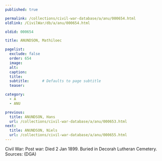```yaml
---
published: true

permalink: /collections/civil-war-database/a/anu/000654.html
oldlink: /CivilWar/db/a/anu/000654.html

oldid: 000654

title: ANUNDSON, Mathiloec

pagelist:
  exclude: false
  order: 654
  image: 
  alt:
  caption:
  title:
  subtitle:      # Defaults to page subtitle
  teaser:

category: 
  - A 
  - ANU

previous:
  title: ANUNDSON, Hans
  url: /collections/civil-war-database/a/anu/000653.html  
next:
  title: ANUNDSON, Niels
  url: /collections/civil-war-database/a/anu/000655.html   
---
```

Civil War: Post war: Died 2 Jan 1899. Buried in Decorah Lutheran Cemetery. Sources: (DGA)